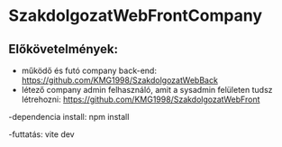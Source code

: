 ﻿# SzakdolgozatWebFrontCompany

## Előkövetelmények:
- működő és futó company back-end: https://github.com/KMG1998/SzakdolgozatWebBack
- létező company admin felhasználó, amit a sysadmin felületen tudsz létrehozni: https://github.com/KMG1998/SzakdolgozatWebFront

-dependencia install: npm install

-futtatás: vite dev
